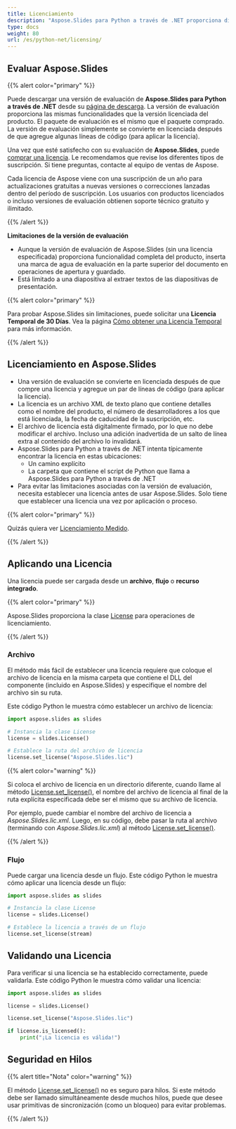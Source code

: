 ```yaml
---
title: Licenciamiento
description: "Aspose.Slides para Python a través de .NET proporciona diferentes planes de compra o ofrece una Prueba Gratuita y una Licencia Temporal de 30 días para evaluación utilizando políticas de Licenciamiento y Suscripción."
type: docs
weight: 80
url: /es/python-net/licensing/
---
```


## **Evaluar Aspose.Slides**

{{% alert color="primary" %}} 

Puede descargar una versión de evaluación de **Aspose.Slides para Python a través de .NET** desde su [página de descarga](https://pypi.org/project/Aspose.Slides/). La versión de evaluación proporciona las mismas funcionalidades que la versión licenciada del producto. El paquete de evaluación es el mismo que el paquete comprado. La versión de evaluación simplemente se convierte en licenciada después de que agregue algunas líneas de código (para aplicar la licencia).

Una vez que esté satisfecho con su evaluación de **Aspose.Slides**, puede [comprar una licencia](https://purchase.aspose.com/buy). Le recomendamos que revise los diferentes tipos de suscripción. Si tiene preguntas, contacte al equipo de ventas de Aspose.

Cada licencia de Aspose viene con una suscripción de un año para actualizaciones gratuitas a nuevas versiones o correcciones lanzadas dentro del período de suscripción. Los usuarios con productos licenciados o incluso versiones de evaluación obtienen soporte técnico gratuito y ilimitado.

{{% /alert %}} 

**Limitaciones de la versión de evaluación**

* Aunque la versión de evaluación de Aspose.Slides (sin una licencia especificada) proporciona funcionalidad completa del producto, inserta una marca de agua de evaluación en la parte superior del documento en operaciones de apertura y guardado. 
* Está limitado a una diapositiva al extraer textos de las diapositivas de presentación.

{{% alert color="primary" %}} 

Para probar Aspose.Slides sin limitaciones, puede solicitar una **Licencia Temporal de 30 Días**. Vea la página [Cómo obtener una Licencia Temporal](https://purchase.aspose.com/temporary-license) para más información.

{{% /alert %}}

## **Licenciamiento en Aspose.Slides**

* Una versión de evaluación se convierte en licenciada después de que compre una licencia y agregue un par de líneas de código (para aplicar la licencia).
* La licencia es un archivo XML de texto plano que contiene detalles como el nombre del producto, el número de desarrolladores a los que está licenciada, la fecha de caducidad de la suscripción, etc. 
* El archivo de licencia está digitalmente firmado, por lo que no debe modificar el archivo. Incluso una adición inadvertida de un salto de línea extra al contenido del archivo lo invalidará.
* Aspose.Slides para Python a través de .NET intenta típicamente encontrar la licencia en estas ubicaciones:
  * Un camino explícito
  * La carpeta que contiene el script de Python que llama a Aspose.Slides para Python a través de .NET
* Para evitar las limitaciones asociadas con la versión de evaluación, necesita establecer una licencia antes de usar Aspose.Slides. Solo tiene que establecer una licencia una vez por aplicación o proceso.

{{% alert color="primary" %}} 

Quizás quiera ver [Licenciamiento Medido](/slides/es/python-net/metered-licensing/).

{{% /alert %}} 


## **Aplicando una Licencia**

Una licencia puede ser cargada desde un **archivo**, **flujo** o **recurso integrado**. 

{{% alert color="primary" %}}

Aspose.Slides proporciona la clase [License](https://reference.aspose.com/slides/python-net/aspose.slides/license/) para operaciones de licenciamiento.

{{% /alert %}} 

### **Archivo**

El método más fácil de establecer una licencia requiere que coloque el archivo de licencia en la misma carpeta que contiene el DLL del componente (incluido en Aspose.Slides) y especifique el nombre del archivo sin su ruta.

Este código Python le muestra cómo establecer un archivo de licencia:

``` python
import aspose.slides as slides

# Instancia la clase License 
license = slides.License()

# Establece la ruta del archivo de licencia
license.set_license("Aspose.Slides.lic")
```

{{% alert color="warning" %}} 

Si coloca el archivo de licencia en un directorio diferente, cuando llame al método [License.set_license()](https://reference.aspose.com/slides/python-net/aspose.slides/license/), el nombre del archivo de licencia al final de la ruta explícita especificada debe ser el mismo que su archivo de licencia.

Por ejemplo, puede cambiar el nombre del archivo de licencia a *Aspose.Slides.lic.xml*. Luego, en su código, debe pasar la ruta al archivo (terminando con *Aspose.Slides.lic.xml*) al método [License.set_license()](https://reference.aspose.com/slides/python-net/aspose.slides/license/).

{{% /alert %}}

### **Flujo**

Puede cargar una licencia desde un flujo. Este código Python le muestra cómo aplicar una licencia desde un flujo:

``` python
import aspose.slides as slides

# Instancia la clase License 
license = slides.License()

# Establece la licencia a través de un flujo
license.set_license(stream)
```

## **Validando una Licencia**

Para verificar si una licencia se ha establecido correctamente, puede validarla. Este código Python le muestra cómo validar una licencia:

```python
import aspose.slides as slides

license = slides.License()

license.set_license("Aspose.Slides.lic")

if license.is_licensed():
    print("¡La licencia es válida!")
```

## **Seguridad en Hilos**

{{% alert title="Nota" color="warning" %}} 

El método [License.set_license()](https://reference.aspose.com/slides/python-net/aspose.slides/license/) no es seguro para hilos. Si este método debe ser llamado simultáneamente desde muchos hilos, puede que desee usar primitivas de sincronización (como un bloqueo) para evitar problemas. 

{{% /alert %}}